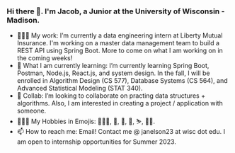 ### Hi there 👋. I'm Jacob, a Junior at the University of Wisconsin - Madison. 

- 👨🏼‍💻 My work: I’m currently a data engineering intern at Liberty Mutual Insurance. I'm working on a master data management team to build a REST API using Spring Boot. More to come on what I am working on in the coming weeks!
- 📒 What I am currently learning: I’m currently learning Spring Boot, Postman, Node.js, React.js, and system design. In the fall, I will be enrolled in Algorithm Design (CS 577), Database Systems (CS 564), and Advanced Statistical Modeling (STAT 340).
- 👯 Collab: I’m looking to collaborate on practing data structures + algorithms. Also, I am interested in creating a project / application with someone.
- 🚵🏻‍♂️ My Hobbies in Emojis: 👨🏼‍💻, 🥘, 🧋, 🏸, ⛷, 🧗🏻.
- 📫 How to reach me: Email! Contact me @ janelson23 at wisc dot edu. I am open to internship opportunities for Summer 2023.
